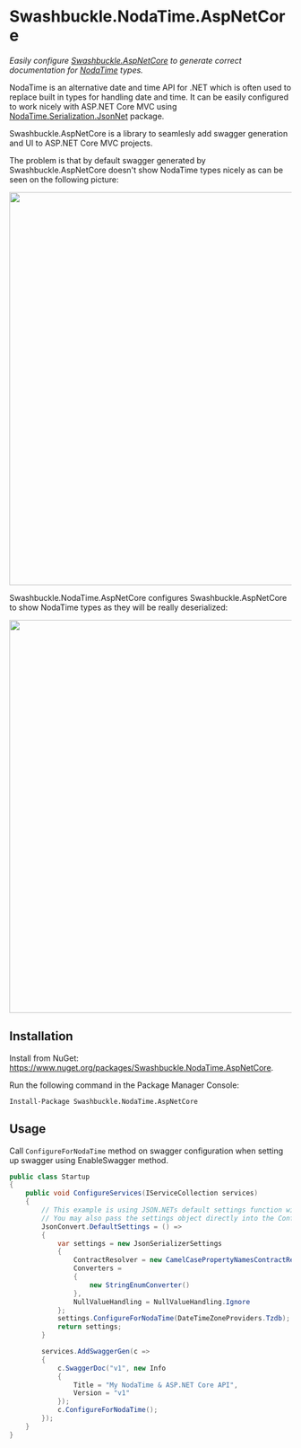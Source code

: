 # Swashbuckle.NodaTime.AspNetCore

*Easily configure [Swashbuckle.AspNetCore](https://github.com/domaindrivendev/Swashbuckle.AspNetCore) to generate correct documentation for [NodaTime](https://github.com/nodatime/nodatime) types.*

NodaTime is an alternative date and time API for .NET which is often used to replace built in types for handling date and time. It can be easily configured to work nicely with ASP.NET Core MVC using [NodaTime.Serialization.JsonNet](https://www.nuget.org/packages/NodaTime.Serialization.JsonNet) package.

Swashbuckle.AspNetCore is a library to seamlesly add swagger generation and UI to ASP.NET Core MVC projects.

The problem is that by default swagger generated by Swashbuckle.AspNetCore doesn't show NodaTime types nicely as can be seen on the following picture:

<img src="https://raw.githubusercontent.com/buvinghausen/Swashbuckle.NodaTime.AspNetCore/master/images/not-enabled.png" width="700">

Swashbuckle.NodaTime.AspNetCore configures Swashbuckle.AspNetCore to show NodaTime types as they will be really deserialized:

<img src="https://raw.githubusercontent.com/buvinghausen/Swashbuckle.NodaTime.AspNetCore/master/images/enabled.png" width="700">

## Installation

Install from NuGet: https://www.nuget.org/packages/Swashbuckle.NodaTime.AspNetCore.

Run the following command in the Package Manager Console:

```
Install-Package Swashbuckle.NodaTime.AspNetCore
```

## Usage

Call `ConfigureForNodaTime` method on swagger configuration when setting up swagger using EnableSwagger method.

```csharp
public class Startup
{
	public void ConfigureServices(IServiceCollection services)
	{
		// This example is using JSON.NETs default settings function with some sample overrides
		// You may also pass the settings object directly into the ConfigureForNodaTime function
		JsonConvert.DefaultSettings = () =>
		{
			var settings = new JsonSerializerSettings
			{
				ContractResolver = new CamelCasePropertyNamesContractResolver(),
				Converters =
				{
					new StringEnumConverter()
				},
				NullValueHandling = NullValueHandling.Ignore
			};
			settings.ConfigureForNodaTime(DateTimeZoneProviders.Tzdb);
			return settings;
		}

		services.AddSwaggerGen(c =>
		{
			c.SwaggerDoc("v1", new Info
			{
				Title = "My NodaTime & ASP.NET Core API",
				Version = "v1"
			});
			c.ConfigureForNodaTime();
		});
	}
}
```
